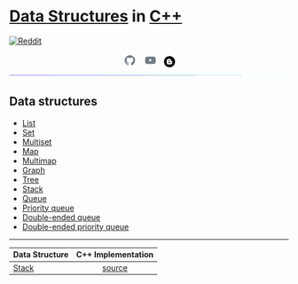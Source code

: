 # [Data Structures](https://en.wikipedia.org/wiki/Data_structure) in [C++](https://www.reddit.com/r/Cplusplus/)
[![Reddit](https://img.shields.io/badge/Reddit-FF4500?style=for-the-badge&logo=reddit&logoColor=white)](https://www.reddit.com/r/datastructures/) 

<p align="center">
    <a href="https://github.com/cybersecurity-dev/"><img height="25" src="https://github.com/cybersecurity-dev/cybersecurity-dev/blob/main/assets/github.svg" alt="GitHub"></a>
    &nbsp;
    <a href="https://www.youtube.com/@CyberThreatDefence"><img height="25" src="https://github.com/cybersecurity-dev/cybersecurity-dev/blob/main/assets/youtube.svg" alt="YouTube"></a>
    &nbsp;
    <a href="https://cyberthreatdefence.com/my_awesome_lists"><img height="20" src="https://github.com/cybersecurity-dev/cybersecurity-dev/blob/main/assets/blog.svg" alt="My Awesome Lists"></a>
    <img src="https://github.com/cybersecurity-dev/cybersecurity-dev/blob/main/assets/bar.gif">
</p>


## Data structures
* [List](https://en.wikipedia.org/wiki/List_(abstract_data_type))
* [Set](https://en.wikipedia.org/wiki/Set_(abstract_data_type))
* [Multiset](https://en.wikipedia.org/wiki/Multiset)
* [Map](https://en.wikipedia.org/wiki/Associative_array)
* [Multimap](https://en.wikipedia.org/wiki/Multimap)
* [Graph](https://en.wikipedia.org/wiki/Queue_(abstract_data_type))
* [Tree](https://en.wikipedia.org/wiki/Tree_(data_structure))
* [Stack](https://en.wikipedia.org/wiki/Stack_(abstract_data_type))
* [Queue](https://en.wikipedia.org/wiki/Queue_(abstract_data_type))
* [Priority queue](https://en.wikipedia.org/wiki/Priority_queue)
* [Double-ended queue](https://en.wikipedia.org/wiki/Double-ended_queue)
* [Double-ended priority queue](https://en.wikipedia.org/wiki/Double-ended_priority_queue)

---

| Data Structure | C++ Implementation |
|----|:----:|
|[Stack](https://en.wikipedia.org/wiki/Stack_(abstract_data_type))|[source](#)|
